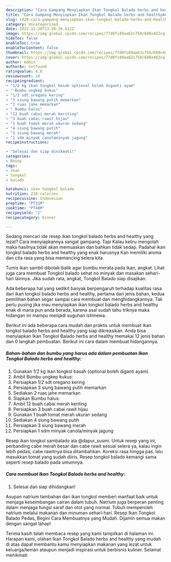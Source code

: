 ```yaml
---
description: "Cara Gampang Menyiapkan Ikan Tongkol Balado herbs and healthyAnti Ribet"
title: "Cara Gampang Menyiapkan Ikan Tongkol Balado herbs and healthyAnti Ribet"
slug: 1420-cara-gampang-menyiapkan-ikan-tongkol-balado-herbs-and-healthyanti-ribet
category: Uncategorized
date: 2022-11-28T13:28:16.812Z
image: https://img-global.cpcdn.com/recipes/77d0fc89ae62c750/680x482cq70/ikan-tongkol-balado-herbs-and-healthy-foto-resep-utama.jpg
hideToc: false
enableToc: true
enableTocContent: false
thumbnail: https://img-global.cpcdn.com/recipes/77d0fc89ae62c750/680x482cq70/ikan-tongkol-balado-herbs-and-healthy-foto-resep-utama.jpg
cover: https://img-global.cpcdn.com/recipes/77d0fc89ae62c750/680x482cq70/ikan-tongkol-balado-herbs-and-healthy-foto-resep-utama.jpg
author: Admin
authorAv: notfound
ratingvalue: 4.8
reviewcount: 24
recipeingredient:
- "1/2 kg ikan tongkol basah optional boleh diganti ayam"
- " Bumbu ungkep kukus"
- "1/2 sdt oregano kering"
- "3 siung bawang putih memarkan"
- "2 ruas jahe memarkan"
- " Bumbu halus"
- "12 buah cabai merah keriting"
- "3 buah cabai rawit hijau"
- "1 buah tomat merah ukuran sedang"
- "4 siung bawang putih"
- "3 siung bawang merah"
- "1 sdm minyak canolaminyak jagung"
recipeinstructions:

- "Selesai dan siap dinikmati!"
categories:
- Resep
tags:
- ikan
- tongkol
- balado

katakunci: ikan tongkol balado 
nutrition: 210 calories
recipecuisine: Indonesian
preptime: "PT31M"
cooktime: "PT48M"
recipeyield: "2"
recipecategory: Dinner

---
```



Sedang mencari ide resep ikan tongkol balado herbs and healthy yang lezat? Cara menyiapkannya sangat gampang. Tapi Kalau keliru mengolah maka hasilnya tidak akan memuaskan dan bahkan tidak sedap. Padahal ikan tongkol balado herbs and healthy yang enak harusnya Kan memiliki aroma dan cita rasa yang bisa memancing selera kita.


Tumis ikan sambil dibolak-balik agar bumbu merata pada ikan, angkat. Lihat juga cara membuat Tongkol balado sehat no minyak dan masakan sehari-hari lainnya. Jika sudah rata, angkat, Tongkol Balado siap disajikan.

Ada beberapa hal yang sedikit banyak berpengaruh terhadap kualitas rasa dari ikan tongkol balado herbs and healthy, pertama dari jenis bahan, kedua pemilihan bahan segar sampai cara membuat dan menghidangkannya. Tak perlu pusing jika mau menyiapkan ikan tongkol balado herbs and healthy enak di mana pun anda berada, karena asal sudah tahu triknya maka hidangan ini mampu menjadi suguhan istimewa.


Berikut ini ada beberapa cara mudah dan praktis untuk membuat ikan tongkol balado herbs and healthy yang siap dikreasikan. Anda bisa menyiapkan Ikan Tongkol Balado herbs and healthy memakai 12 jenis bahan dan 0 langkah pembuatan. Berikut ini cara dalam membuat hidangannya.

<!--inarticleads1-->

##### Bahan-bahan dan bumbu yang harus ada dalam pembuatan Ikan Tongkol Balado herbs and healthy:

1. Gunakan 1/2 kg ikan tongkol basah (optional boleh diganti ayam)
1. Ambil  Bumbu ungkep kukus:
1. Persiapkan 1/2 sdt oregano kering
1. Persiapkan 3 siung bawang putih memarkan
1. Sediakan 2 ruas jahe memarkan
1. Siapkan  Bumbu halus:
1. Ambil 12 buah cabai merah keriting
1. Persiapkan 3 buah cabai rawit hijau
1. Gunakan 1 buah tomat merah ukuran sedang
1. Sediakan 4 siung bawang putih
1. Persiapkan 3 siung bawang merah
1. Persiapkan 1 sdm minyak canola/minyak jagung


Resep ikan tongkol sambalado ala @dapur_susmi. Untuk resep yang ini, perbanding cabe merah besar dan cabe rawit sesuai selera ya, kalau ingin lebih pedas, cabe rawitnya bisa ditambahkan. Koreksi rasa hingga pas, lalu masukkan tomat yang sudah diiris. Resep tongkol balado kemangi sama seperti resep balado pada umumnya. 

<!--inarticleads2-->

##### Cara membuat Ikan Tongkol Balado herbs and healthy:


1. Selesai dan siap dihidangkan!

Asupan natrium tambahan dari ikan tongkol memberi manfaat baik untuk menjaga keseimbangan cairan dalam tubuh. Natrium juga berperan penting dalam menjaga fungsi saraf dan otot yang normal. Tubuh memperoleh natrium melalui makanan dan minuman sehari-hari. Resep Ikan Tongkol Balado Pedas, Begini Cara Membuatnya yang Mudah. Dijamin semua makan dengan sangat lahap! 

Terima kasih telah membaca resep yang kami tampilkan di halaman ini. Harapan kami, olahan Ikan Tongkol Balado herbs and healthy yang mudah di atas dapat membantu kamu menyiapkan makanan yang lezat untuk keluarga/teman ataupun menjadi inspirasi untuk berbisnis kuliner. Selamat menikmati
